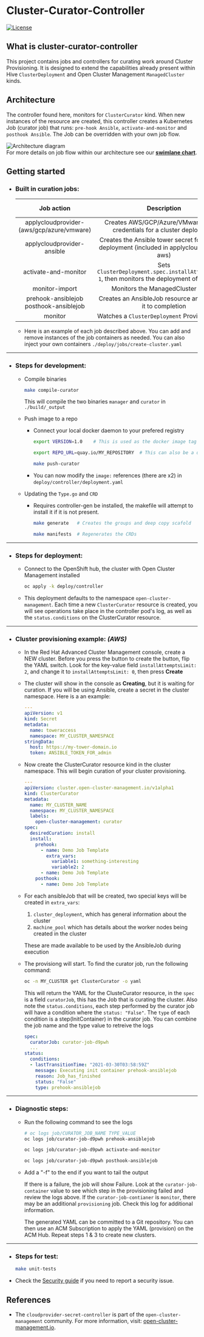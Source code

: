# Cluster-Curator-Controller

[![License](https://img.shields.io/:license-apache-blue.svg)](http://www.apache.org/licenses/LICENSE-2.0.html)

## What is cluster-curator-controller
This project contains jobs and controllers for curating work around Cluster Provisioning. It is designed to extend the capabilities already present within Hive `ClusterDeployment` and Open Cluster Management `ManagedCluster` kinds.

## Architecture
The controller found here, monitors for `ClusterCurator` kind.  When new instances of the resource are created, this controller creates a Kubernetes Job (curator job) that runs: `pre-hook Ansible`, `activate-and-monitor` and `posthook Ansible`.  The Job can be overridden with your own job flow.

![Architecture diagram](docs/ansiblejob-flow.png "Architecture")\
For more details on job flow within our architecture see our [**swimlane chart**](https://swimlanes.io/u/kGNg12_Vw).

## Getting started

- ### Built in curation jobs:

  | Job action | Description | Cloud Provider | Cluster Curator |
  | :---------:| :---------: | :------------: | :----------------: |
  |applycloudprovider-(aws/gcp/azure/vmware)| Creates AWS/GCP/Azure/VMware related credentials for a cluster deployment | X | X |
  |applycloudprovider-ansible | Creates the Ansible tower secret for a cluster deployment (included in applycloudprovider-aws) | X | X |
  | activate-and-monitor | Sets `ClusterDeployment.spec.installAttempsLimit: 1`, then monitors the deployment of the cluster | | X | 
  | monitor-import | Monitors the ManagedCluster import | | X |
  | prehook-ansiblejob posthook-ansiblejob | Creates an AnsibleJob resource and monitors it to completion |  | X |
  | monitor | Watches a `ClusterDeployment` Provisioning Job | | |


  - Here is an example of each job described above. You can add and remove instances of the job containers as needed. You can also inject your own containers `./deploy/jobs/create-cluster.yaml`

---

- ### Steps for development:

  - Compile binaries
    ```bash
    make compile-curator
    ```
    This will compile the two binaries `manager` and `curator` in `./build/_output`

  - Push image to a repo
    
    * Connect your local docker daemon to your prefered registry
      ```bash
      export VERSION=1.0    # This is used as the docker image tag

      export REPO_URL=quay.io/MY_REPOSITORY  # This can also be a docker registry

      make push-curator
      ```
    * You can now modify the `image:` references (there are x2) in `deploy/controller/deployment.yaml`

  - Updating the `Type.go` and `CRD`
  
    * Requires controller-gen be installed, the makefile will attempt to install it if it is not present.
      ``` bash
      make generate   # Creates the groups and deep copy scafold

      make manifests  # Regenerates the CRDs
      ```

---

- ### Steps for deployment:
  - Connect to the OpenShift hub, the cluster  with Open Cluster Management installed
    ```bash
    oc apply -k deploy/controller
    ```
  - This deployment defaults to the namespace `open-cluster-management`. Each time a new `ClusterCurator` resource is created, you will see operations take place in the controller pod's log, as well as the `status.conditions` on the ClusterCurator resource.

---

- ### Cluster provisioning example: _(AWS)_

  * In the Red Hat Advanced Cluster Management console, create a NEW cluster. Before you press the button to create the button, flip the YAML switch.  Look for the key-value field `installAttemptsLimit: 2`, and change it to `installAttemptsLimit: 0`, then press **Create**

  * The cluster will show in the console as **Creating**, but it is waiting for curation. If you will be using Ansible, create a secret in the cluster namespace. Here is a an example:
    ```yaml
    ---
    apiVersion: v1
    kind: Secret
    metadata:
      name: toweraccess
      namespace: MY_CLUSTER_NAMESPACE
    stringData:
      host: https://my-tower-domain.io
      token: ANSIBLE_TOKEN_FOR_admin  
    ```

  * Now create the ClusterCurator resource kind in the cluster namespace. This will begin curation of your cluster provisioning.
    ```yaml
    ---
    apiVersion: cluster.open-cluster-management.io/v1alpha1
    kind: ClusterCurator
    metadata:
      name: MY_CLUSTER_NAME
      namespace: MY_CLUSTER_NAMESPACE
      labels:
        open-cluster-management: curator
    spec:
      desiredCuration: install
      install:
        prehook:
          - name: Demo Job Template
            extra_vars:
              variable1: something-interesting
              variable2: 2
          - name: Demo Job Template
        posthook:
          - name: Demo Job Template
    ```
  * For each ansibleJob that will be created, two special keys will be created in `extra_vars`:
    1. `cluster_deployment`, which has general information about the cluster
    2. `machine_pool` which has details about the worker nodes being created in the cluster
    
    These are made available to be used by the AnsibleJob during execution

  * The provisiong will start. To find the curator job, run the following command:
    ```bash
    oc -n MY_CLUSTER get ClusterCurator -o yaml
    ```
    This will return the YAML for the ClusteCurator resource, in the `spec` is a field `curatorJob`, this has the Job that is curating the cluster. Also note the `status.conditions`, each step performed by the curator job will have a condition where the `status: "False"`. The `type` of each condition is a step(InitContainer) in the curator job. You can combine the job name and the type value to retreive the logs
    ```yaml
    spec:
      curatorJob: curator-job-d9pwh
      ...
    status:
      conditions:
      - lastTransitionTime: "2021-03-30T03:58:59Z"
        message: Executing init container prehook-ansiblejob
        reason: Job_has_finished
        status: "False"
        type: prehook-ansiblejob
  
    ```

---

- ### Diagnostic steps:
  
  - Run the following command to see the logs
    ```bash
    # oc logs job/CURATOR_JOB_NAME TYPE_VALUE
    oc logs job/curator-job-d9pwh prehook-ansiblejob

    oc logs job/curator-job-d9pwh activate-and-monitor

    oc logs job/curator-job-d9pwh posthook-ansiblejob
    ```
  - Add a "-f" to the end if you want to tail the output

    If there is a failure, the job will show Failure.  Look at the `curator-job-container` value to see which step in the provisioning failed and review the logs above. If the `curator-job-contianer` is `monitor`, there may be an additional `provisioning` job. Check this log for additional information.

    The generated YAML can be committed to a Git repository. You can then use an ACM Subscription to apply the YAML (provision) on the ACM Hub.  Repeat steps 1 & 3 to create new clusters.

---

- ### Steps for test:

  ```bash
  make unit-tests
  ```

- Check the [Security guide](SECURITY.md) if you need to report a security issue.


## References

- The `cloudprovider-secret-controller` is part of the `open-cluster-management` community. For more information, visit: [open-cluster-management.io](https://open-cluster-management.io).


